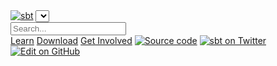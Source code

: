 <link href="https://fonts.googleapis.com/css?family=Roboto:100normal,100italic,300normal,300italic,400normal,400italic,500normal,500italic,700normal,700italic,900normal,900italicc" rel="stylesheet" type="text/css"/>
<link href="https://fonts.googleapis.com/css?family=Source+Sans+Pro:400,600,700,900,400italic,700italic" rel="stylesheet" type="text/css">
<!-- Algolia stylesheet -->
<link href="https://cdn.jsdelivr.net/npm/docsearch.js@2/dist/cdn/docsearch.min.css" rel="stylesheet" type = "text/css">
<div class="container-fluid top nav">
  <div class="row w-100">
    <div class="col-md-4">
      <div class="logo">
        <a href="../../index.html"><img src="files/sbt-logo.svg" alt="sbt"></a>
        <span class="versions"><select id="versions"></select></span>
      </div>
    </div>
    <div class="col-md-8">
        <div class="docsearch">
          <input type="text" id="doc-search-bar" placeholder="Search...">
          <ul class="result-container" id="result-container" style="display: none;"></ul>
        </div>
        <div class="nav" id="topbar">
          <a href="../../learn.html">Learn</a>
          <a href="../../download.html">Download</a>
          <a href="../../community.html">Get Involved</a>
          <a id="source-code" href="https://github.com/sbt/sbt"><img src="files/github-logo-teal.svg" alt="Source code" class="social"></a>
          <a id="twitter" href="https://twitter.com/scala_sbt"><img src="files/twitter-logo-teal.svg" alt="sbt on Twitter" class="social"></a>
          <a id="edit-on-github" href="https://github.com/sbt/website/edit/develop/src/reference/$page.localPath$"><img src="files/octicon-pencil.svg" alt="Edit on GitHub"></a>
        </div>
    </div>
  </div>
</div>
<script type="text/javascript" async>
(function(i,s,o,g,r,a,m){i['GoogleAnalyticsObject']=r;i[r]=i[r]||function(){
(i[r].q=i[r].q||[]).push(arguments)},i[r].l=1*new Date();a=s.createElement(o),
m=s.getElementsByTagName(o)[0];a.async=1;a.src=g;m.parentNode.insertBefore(a,m)
})(window,document,'script','//www.google-analytics.com/analytics.js','ga');
ga('create', 'UA-41449189-1', 'scala-sbt.org');
ga('send', 'pageview');
</script>
<script type="text/javascript" async>
  (function(i,s,o,g,r,a,m){i['GoogleAnalyticsObject']=r;i[r]=i[r]||function(){
  (i[r].q=i[r].q||[]).push(arguments)},i[r].l=1*new Date();a=s.createElement(o),
  m=s.getElementsByTagName(o)[0];a.async=1;a.src=g;m.parentNode.insertBefore(a,m)
  })(window,document,'script','//www.google-analytics.com/analytics.js','ga');
  ga('create', 'UA-23127719-1', 'lightbend.com', {'allowLinker': true, 'name': 'tsTracker'});
  ga('tsTracker.require', 'linker');
  ga('tsTracker.linker:autoLink', ['lightbend.com','playframework.com','scala-lang.org','scaladays.org','spray.io','akka.io','scala-sbt.org']);
  ga('tsTracker.send', 'pageview');
</script>
<script type="text/javascript">
\$(function() {
var scrollDown = function() {
if (window.location.hash !== "") {
  setTimeout(function() { \$(window).scrollTop(\$(window).scrollTop() - 120); }, 100);
}
}
scrollDown();
\$(window).bind('hashchange', function() {
scrollDown();
});
});
</script>

